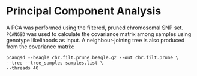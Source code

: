 # Principal Component Analysis

A PCA was performed using the filtered, pruned chromosomal SNP set.
`PCANGSD` was used to calculate the covariance matrix among samples using genotype likelihoods as input. A neighbour-joining tree is also produced from the covariance matrix:
```
pcangsd --beagle chr.filt.prune.beagle.gz --out chr.filt.prune \
--tree --tree_samples samples.list \
--threads 40
```
